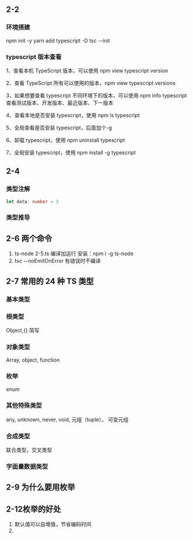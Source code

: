## 2-2

### 环境搭建

npm init -y
yarn add typescript -D
tsc --init

### typescript 版本查看

1、查看本机 TypeScript 版本，可以使用 npm view typescript version

2、查看 TypeScript 所有可以使用的版本，npm view typescript versions

3、如果想要查看 typescript 不同环境下的版本，可以使用 npm info typescript 查看测试版本、开发版本、最近版本、下一版本

4、查看本地是否安装 typescript，使用 npm ls typescript

5、全局查看是否安装 typescript，后面加个-g

6、卸载 typescript，使用 npm uninstall typescript

7、全局安装 typescript，使用 npm install -g typescript

## 2-4

### 类型注解

```typescript
let data: number = 3
```

### 类型推导

## 2-6 两个命令

1. ts-node 2-5.ts 编译加运行 安装：npm i -g ts-node
2. tsc --noEmitOnError 有错误时不编译

## 2-7 常用的 24 种 TS 类型

### 基本类型

### 根类型

Object,{} 简写

### 对象类型

Array, object, function

### 枚举

enum

### 其他特殊类型

any, unknown, never, void, 元组（tuple）， 可变元组

### 合成类型

联合类型，交叉类型

### 字面量数据类型

## 2-9 为什么要用枚举


## 2-12枚举的好处
1. 默认值可以自增值，节省编码时间
2.   